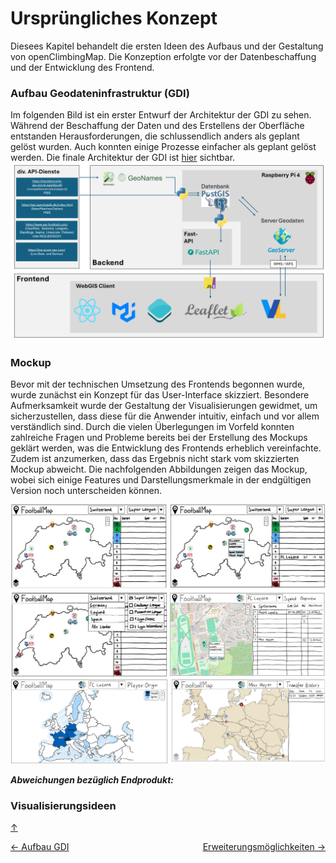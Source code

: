 # Ursprüngliches Konzept

<a id="top"></a>

Diesees Kapitel behandelt die ersten Ideen des Aufbaus und der Gestaltung von openClimbingMap. Die Konzeption erfolgte vor der Datenbeschaffung und der Entwicklung des Frontend.

### Aufbau Geodateninfrastruktur (GDI)

<div id="gdi"></div>

Im folgenden Bild ist ein erster Entwurf der Architektur der GDI zu sehen. Während der Beschaffung der Daten und des Erstellens der Oberfläche entstanden Herausforderungen, die schlussendlich anders als geplant gelöst wurden. Auch konnten einige Prozesse einfacher als geplant gelöst werden. Die finale Architektur der GDI ist [hier](#gdi-final) sichtbar.
![GDI Konzept](Bilder/GDI_Architektur_konzept.png)

### Mockup

Bevor mit der technischen Umsetzung des Frontends begonnen wurde, wurde zunächst ein Konzept für das User-Interface skizziert. Besondere Aufmerksamkeit wurde der Gestaltung der Visualisierungen gewidmet, um sicherzustellen, dass diese für die Anwender intuitiv, einfach und vor allem verständlich sind. Durch die vielen Überlegungen im Vorfeld konnten zahlreiche Fragen und Probleme bereits bei der Erstellung des Mockups geklärt werden, was die Entwicklung des Frontends erheblich vereinfachte. Zudem ist anzumerken, dass das Ergebnis nicht stark vom skizzierten Mockup abweicht. Die nachfolgenden Abbildungen zeigen das Mockup, wobei sich einige Features und Darstellungsmerkmale in der endgültigen Version noch unterscheiden können.

![mockup2](Bilder/mockup2.png)
![mockup1](Bilder/mockup1.png)

**_Abweichungen bezüglich Endprodukt:_**

### Visualisierungsideen

[↑](#top)

<div style="display: flex; justify-content: space-between;">
  <div>
    <a href="aufbauGDI.html">← Aufbau GDI</a>
  </div>
  <div>
    <a href="ausblick.html">Erweiterungsmöglichkeiten →</a>
  </div>
</div>
